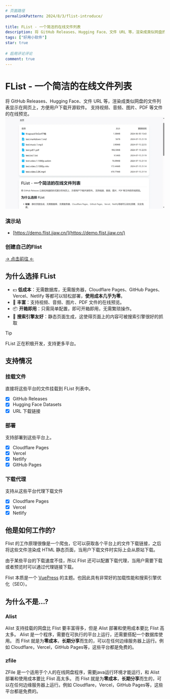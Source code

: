 ```yaml
---
# 页面路径
permalinkPattern: 2024/8/3/flist-introduce/

title: FList - 一个简洁的在线文件列表
description: 将 GitHub Releases、Hugging Face、文件 URL 等，渲染成类似网盘的文件列表显示在网页上，方便用户下载开源软件。支持视频、音频、图片、PDF 等文件的在线预览。
tags: ["好用小软件"]
star: true

# 启用评论评论
comment: true
---
```


# FList - 一个简洁的在线文件列表 
将 GitHub Releases、Hugging Face、文件 URL 等，渲染成类似网盘的文件列表显示在网页上，方便用户下载开源软件。
支持视频、音频、图片、PDF 等文件的在线预览。
![flist首页截图](./imgs/截图.webp)

### 演示站
- [https://demo.flist.jjaw.cn/](https://demo.flist.jjaw.cn/)

### 创建自己的Flist
[-> 点击前往 <-](./2-快速开始.md)

## 为什么选择 FList
- 💵 **低成本**：无需数据库，无需服务器，Cloudflare Pages、GitHub Pages、Vercel、Netlify 等都可以轻松部署，**使用成本几乎为零**。
- 🧰 **丰富**：支持视频、音频、图片、PDF 文件的在线预览。
- 📦 **开箱即用**：只需简单配置，即可开箱即用，无需繁琐操作。
- 🔎 **搜索引擎友好**：静态页面生成，这使得页面上的内容可被搜索引擎很好的抓取

> [!tip]
> FList 正在积极开发，支持更多平台。

## 支持情况
### 挂载文件
直接将这些平台的文件挂载到 FList 列表中。

- [X] GitHub Releases
- [X] Hugging Face Datasets
- [X] URL 下载链接

### 部署
支持部署到这些平台上。

- [X] Cloudflare Pages
- [X] Vercel
- [X] Netlify
- [X] GitHub Pages

### 下载代理
支持从这些平台代理下载文件

- [X] Cloudflare Pages
- [X] Vercel
- [X] Netlify

## 他是如何工作的?
Flist 的工作原理很像是一个爬虫，它可以获取各个平台上的文件下载链接，之后将这些文件渲染成 HTML 静态页面，当用户下载文件时实际上会从原站下载。

由于某些平台的下载速度不佳，所以 Flist 还可以配置下载代理，当用户需要下载或者预览时可以通过代理链接下载。

Flist 本质是一个 [VuePress](https://vuepress.vuejs.org/zh/guide/) 的主题。也因此具有非常好的加载性能和搜索引擎优化（SEO）。

## 为什么不是...?
### Alist
Alist 支持挂载的网盘比 Flist 要丰富得多，但是 Alist 部署和使用成本要比 Flist 高太多。
Alist 是一个程序，需要在可执行的平台上运行，还需要搭配一个数据库使用。
而 Flist 就是为**零成本**，**长期分享**而生的，可以在任何边缘服务器上运行。例如 Cloudflare，Vercel，GitHub Pages等，这些平台都是免费的。

### zfile
ZFile 是一个适用于个人的在线网盘程序，需要java运行环境才能运行，和 Alist 部署和使用成本要比 Flist 高太多。
而 Flist 就是为**零成本**，**长期分享**而生的，可以在任何边缘服务器上运行。例如 Cloudflare，Vercel，GitHub Pages等，这些平台都是免费的。